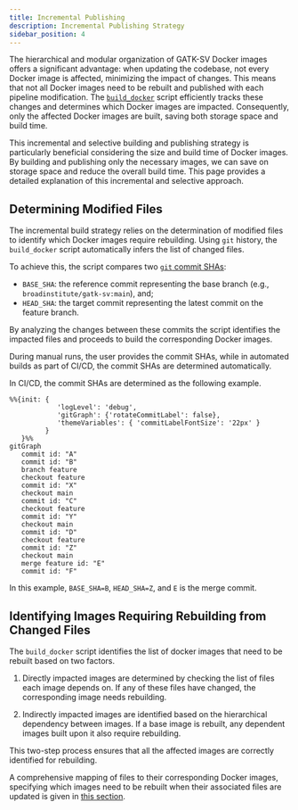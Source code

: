 ```yaml
---
title: Incremental Publishing
description: Incremental Publishing Strategy
sidebar_position: 4
---
```



The hierarchical and modular organization of GATK-SV Docker 
images offers a significant advantage: when updating the codebase, 
not every Docker image is affected, minimizing the impact of changes. 
This means that not all Docker images need to be rebuilt and 
published with each pipeline modification. The 
[`build_docker`](https://github.com/broadinstitute/gatk-sv/blob/main/scripts/docker/build_docker.py)
script efficiently tracks these changes and determines which 
Docker images are impacted. Consequently, only the affected Docker 
images are built, saving both storage space and build time.


This incremental and selective building and publishing 
strategy is particularly beneficial considering the size and 
build time of Docker images. By building and publishing 
only the necessary images, we can save on storage space and 
reduce the overall build time. 
This page provides a detailed explanation of 
this incremental and selective approach.


## Determining Modified Files

The incremental build strategy relies on the determination 
of modified files to identify which Docker images require rebuilding. 
Using `git` history, the `build_docker` script automatically 
infers the list of changed files.


To achieve this, the script compares two 
[`git` commit SHAs](https://docs.github.com/en/pull-requests/committing-changes-to-your-project/creating-and-editing-commits/about-commits): 

- `BASE_SHA`: the reference commit representing the base branch 
   (e.g., `broadinstitute/gatk-sv:main`), and;
- `HEAD_SHA`: the target commit representing the latest commit on the feature branch.
             	    

By analyzing the changes between these commits
the script identifies the impacted files and proceeds to 
build the corresponding Docker images.

During manual runs, the user provides the commit SHAs, 
while in automated builds as part of CI/CD, 
the commit SHAs are determined automatically. 

In CI/CD, the commit SHAs are determined as the following example.

```mermaid
%%{init: { 
            'logLevel': 'debug',
            'gitGraph': {'rotateCommitLabel': false}, 
            'themeVariables': { 'commitLabelFontSize': '22px' } 
         } 
   }%%
gitGraph
   commit id: "A"
   commit id: "B"
   branch feature
   checkout feature
   commit id: "X"
   checkout main
   commit id: "C"
   checkout feature
   commit id: "Y"
   checkout main
   commit id: "D"
   checkout feature
   commit id: "Z"
   checkout main
   merge feature id: "E"
   commit id: "F"
```

In this example, `BASE_SHA=B`, `HEAD_SHA=Z`, and `E` is the merge commit.


## Identifying Images Requiring Rebuilding from Changed Files

The `build_docker` script identifies the list of docker images 
that need to be rebuilt based on two factors. 

1. Directly impacted images are determined by checking the 
list of files each image depends on. If any of these files have 
changed, the corresponding image needs rebuilding. 

2. Indirectly impacted images are identified based on 
the hierarchical dependency between images. 
If a base image is rebuilt, any dependent images built upon 
it also require rebuilding. 
 
This two-step process ensures that all the affected images are correctly 
identified for rebuilding.


A comprehensive mapping of files to their corresponding
Docker images, specifying which images need to be 
rebuilt when their associated files are updated is given in 
[this section](https://github.com/broadinstitute/gatk-sv/blob/e86d59962146ae1770c535a97c2774d825026957/scripts/docker/build_docker.py#L170-L245).

